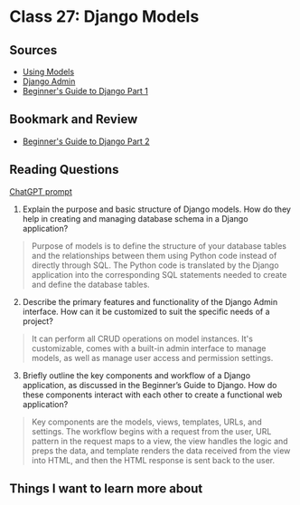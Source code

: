 # Class 27: Django Models

## Sources
- [Using Models](https://developer.mozilla.org/en-US/docs/Learn/Server-side/Django/Models)
- [Django Admin](https://developer.mozilla.org/en-US/docs/Learn/Server-side/Django/Admin_site)
- [Beginner's Guide to Django Part 1](https://simpleisbetterthancomplex.com/series/2017/09/04/a-complete-beginners-guide-to-django-part-1.html)

## Bookmark and Review
- [Beginner's Guide to Django Part 2](https://simpleisbetterthancomplex.com/series/2017/09/11/a-complete-beginners-guide-to-django-part-2.html)

## Reading Questions 
[ChatGPT prompt](https://chat.openai.com/c/d2055f03-7075-4580-8d36-33e3fc63ac30)
1. Explain the purpose and basic structure of Django models. How do they help in creating and managing database schema in a Django application? 
> Purpose of models is to define the structure of your database tables and the relationships between them using Python code instead of directly through SQL. The Python code is translated by the Django application into the corresponding SQL statements needed to create and define the database tables. 
2. Describe the primary features and functionality of the Django Admin interface. How can it be customized to suit the specific needs of a project?
> It can perform all CRUD operations on model instances. It's customizable, comes with a built-in admin interface to manage models, as well as manage user access and permission settings. 
3. Briefly outline the key components and workflow of a Django application, as discussed in the Beginner’s Guide to Django. How do these components interact with each other to create a functional web application?
> Key components are the models, views, templates, URLs, and settings. The workflow begins with a request from the user, URL pattern in the request maps to a view, the view handles the logic and preps the data, and template renders the data received from the view into HTML, and then the HTML response is sent back to the user.
## Things I want to learn more about